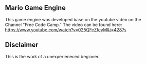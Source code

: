 ## Mario Game Engine
This game engine was developed base on the youtube video on the Channel "Free Code Camp." The video can be found here:
https://www.youtube.com/watch?v=025QFeZfeyM&t=4287s



## Disclaimer
This is the work of a unexperieneced beginner.  
